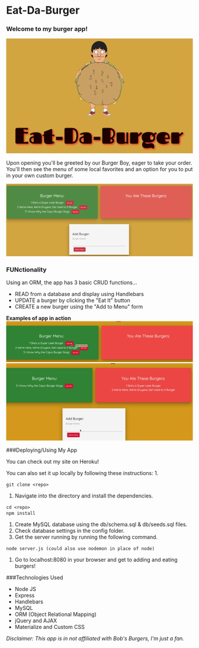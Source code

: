 # Eat-Da-Burger

### Welcome to my burger app!
![](gifs/homeScreen.png) 

Upon opening you'll be greeted by our Burger Boy, eager to take your order. 
You'll then see the menu of some local favorites and an option for you to put in your own custom burger.  

![](gifs/menu.png)

### FUNctionality
Using an ORM, the app has 3 basic CRUD functions...

* READ from a database and display using Handlebars
* UPDATE a burger by clicking the "Eat It" button 
* CREATE a new burger using the "Add to Menu" form

**Examples of app in action**  
![](gifs/eatBurger.gif)
![](gifs/BurgerAdd.gif)  


###Deploying/Using My App

You can check out my site on Heroku!

You can also set it up locally by following these instructions:
1. 
```
git clone <repo>
```
1. Navigate into the directory and install the dependencies. 
``` 
cd <repo>
npm install 
```
1. Create MySQL database using the db/schema.sql & db/seeds.sql files. 
1. Check database settings in the config folder.
1. Get the server running by running the following command.
```
node server.js (could also use nodemon in place of node)
```
1. Go to localhost:8080 in your browser and get to adding and eating burgers!

###Technologies Used
* Node JS
* Express 
* Handlebars 
* MySQL
* ORM (Object Relational Mapping)
* jQuery and AJAX
* Materialize and Custom CSS  

_Disclaimer: This app is in not affiliated with Bob's Burgers, I'm just a fan._
